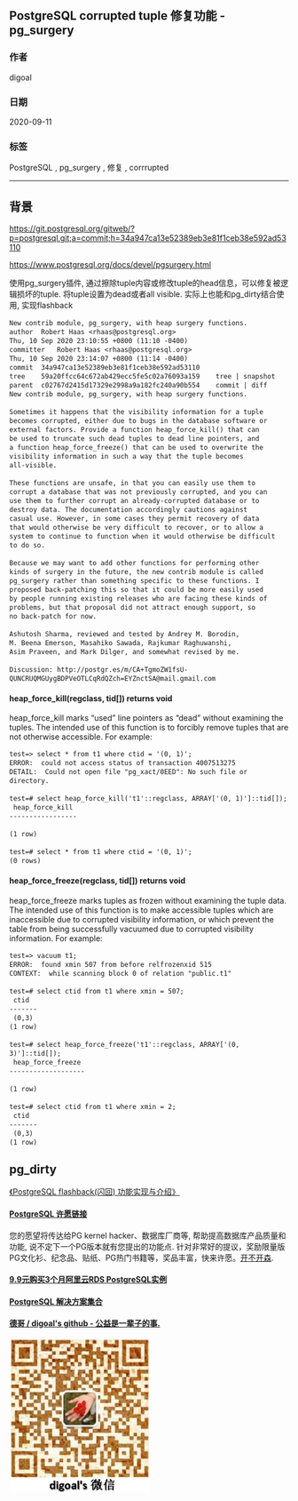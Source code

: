 ## PostgreSQL corrupted tuple 修复功能 - pg_surgery    
    
### 作者    
digoal    
    
### 日期    
2020-09-11    
    
### 标签    
PostgreSQL , pg_surgery , 修复 , corrrupted    
    
----    
    
## 背景    
https://git.postgresql.org/gitweb/?p=postgresql.git;a=commit;h=34a947ca13e52389eb3e81f1ceb38e592ad53110    
    
https://www.postgresql.org/docs/devel/pgsurgery.html    
    
使用pg_surgery插件, 通过擦除tuple内容或修改tuple的head信息，可以修复被逻辑损坏的tuple.  将tuple设置为dead或者all visible.  实际上也能和pg_dirty结合使用, 实现flashback     
    
```    
New contrib module, pg_surgery, with heap surgery functions.    
author	Robert Haas <rhaas@postgresql.org>	    
Thu, 10 Sep 2020 23:10:55 +0800 (11:10 -0400)    
committer	Robert Haas <rhaas@postgresql.org>	    
Thu, 10 Sep 2020 23:14:07 +0800 (11:14 -0400)    
commit	34a947ca13e52389eb3e81f1ceb38e592ad53110    
tree	59a20ffcc64c672ab429ecc5fe5c02a76093a159	tree | snapshot    
parent	c02767d2415d17329e2998a9a182fc240a90b554	commit | diff    
New contrib module, pg_surgery, with heap surgery functions.    
    
Sometimes it happens that the visibility information for a tuple    
becomes corrupted, either due to bugs in the database software or    
external factors. Provide a function heap_force_kill() that can    
be used to truncate such dead tuples to dead line pointers, and    
a function heap_force_freeze() that can be used to overwrite the    
visibility information in such a way that the tuple becomes    
all-visible.    
    
These functions are unsafe, in that you can easily use them to    
corrupt a database that was not previously corrupted, and you can    
use them to further corrupt an already-corrupted database or to    
destroy data. The documentation accordingly cautions against    
casual use. However, in some cases they permit recovery of data    
that would otherwise be very difficult to recover, or to allow a    
system to continue to function when it would otherwise be difficult    
to do so.    
    
Because we may want to add other functions for performing other    
kinds of surgery in the future, the new contrib module is called    
pg_surgery rather than something specific to these functions. I    
proposed back-patching this so that it could be more easily used    
by people running existing releases who are facing these kinds of    
problems, but that proposal did not attract enough support, so    
no back-patch for now.    
    
Ashutosh Sharma, reviewed and tested by Andrey M. Borodin,    
M. Beena Emerson, Masahiko Sawada, Rajkumar Raghuwanshi,    
Asim Praveen, and Mark Dilger, and somewhat revised by me.    
    
Discussion: http://postgr.es/m/CA+TgmoZW1fsU-QUNCRUQMGUygBDPVeOTLCqRdQZch=EYZnctSA@mail.gmail.com    
```    
    
#### heap_force_kill(regclass, tid[]) returns void    
heap_force_kill marks “used” line pointers as “dead” without examining the tuples. The intended use of this function is to forcibly remove tuples that are not otherwise accessible. For example:    
    
```    
test=> select * from t1 where ctid = '(0, 1)';    
ERROR:  could not access status of transaction 4007513275    
DETAIL:  Could not open file "pg_xact/0EED": No such file or directory.    
    
test=# select heap_force_kill('t1'::regclass, ARRAY['(0, 1)']::tid[]);    
 heap_force_kill     
-----------------    
     
(1 row)    
    
test=# select * from t1 where ctid = '(0, 1)';    
(0 rows)    
```    
    
#### heap_force_freeze(regclass, tid[]) returns void    
heap_force_freeze marks tuples as frozen without examining the tuple data. The intended use of this function is to make accessible tuples which are inaccessible due to corrupted visibility information, or which prevent the table from being successfully vacuumed due to corrupted visibility information. For example:    
    
```    
test=> vacuum t1;    
ERROR:  found xmin 507 from before relfrozenxid 515    
CONTEXT:  while scanning block 0 of relation "public.t1"    
    
test=# select ctid from t1 where xmin = 507;    
 ctid      
-------    
 (0,3)    
(1 row)    
    
test=# select heap_force_freeze('t1'::regclass, ARRAY['(0, 3)']::tid[]);    
 heap_force_freeze     
-------------------    
     
(1 row)    
    
test=# select ctid from t1 where xmin = 2;    
 ctid    
-------    
 (0,3)    
(1 row)    
```    
    
## pg_dirty    
[《PostgreSQL flashback(闪回) 功能实现与介绍》](../201710/20171010_01.md)      
      
  
#### [PostgreSQL 许愿链接](https://github.com/digoal/blog/issues/76 "269ac3d1c492e938c0191101c7238216")
您的愿望将传达给PG kernel hacker、数据库厂商等, 帮助提高数据库产品质量和功能, 说不定下一个PG版本就有您提出的功能点. 针对非常好的提议，奖励限量版PG文化衫、纪念品、贴纸、PG热门书籍等，奖品丰富，快来许愿。[开不开森](https://github.com/digoal/blog/issues/76 "269ac3d1c492e938c0191101c7238216").  
  
  
#### [9.9元购买3个月阿里云RDS PostgreSQL实例](https://www.aliyun.com/database/postgresqlactivity "57258f76c37864c6e6d23383d05714ea")
  
  
#### [PostgreSQL 解决方案集合](https://yq.aliyun.com/topic/118 "40cff096e9ed7122c512b35d8561d9c8")
  
  
#### [德哥 / digoal's github - 公益是一辈子的事.](https://github.com/digoal/blog/blob/master/README.md "22709685feb7cab07d30f30387f0a9ae")
  
  
![digoal's wechat](../pic/digoal_weixin.jpg "f7ad92eeba24523fd47a6e1a0e691b59")
  
